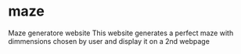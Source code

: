 # maze
Maze generatore website
This website generates a perfect maze with dimmensions chosen by user and display it on a 2nd webpage
